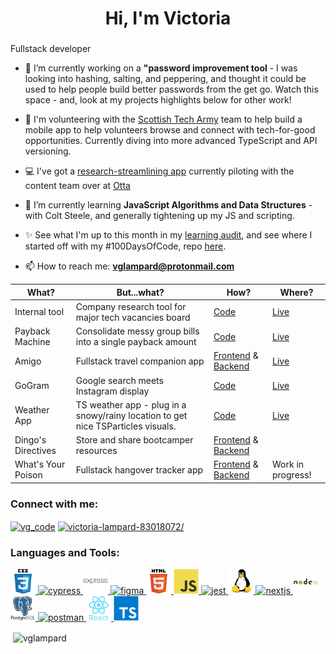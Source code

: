               
<h1 align="center">Hi, I'm Victoria</h1>
<h3 align="center"></h3> Fullstack developer

- 🔭 I’m currently working on a **"password improvement tool** - I was looking into hashing, salting, and peppering, and thought it could be used to help people build better passwords from the get go. Watch this space - and, look at my projects highlights below for other work!

- 🙋 I'm volunteering with the [Scottish Tech Army](https://github.com/Scottish-Tech-Army) team to help build a mobile app to help volunteers browse and connect with tech-for-good opportunities. Currently diving into more advanced TypeScript and API versioning.

- 💻 I've got a [research-streamlining app](https://company-research.netlify.app/) currently piloting with the content team over at [Otta](https://app.otta.com/)

- 🌱 I’m currently learning **JavaScript Algorithms and Data Structures** - with Colt Steele, and generally tightening up my JS and scripting. 

- ✨ See what I'm up to this month in my [learning audit](https://marbled-platypus-c77.notion.site/Learning-09fa968fd000480c8dabc461e2597707), and see where I started off with my #100DaysOfCode, repo [here](https://github.com/vglampard/Learning).

- 📫 How to reach me: **vglampard@protonmail.com**

|What? | But...what? | How? | Where?|
|--------------------|---------------------------------------|--------------|---------------|
|Internal tool |Company research tool for major tech vacancies board|[Code](https://github.com/vglampard/company-research)|[Live](https://company-research.netlify.app/)|
|Payback Machine | Consolidate messy group bills into a single payback amount | [Code](https://github.com/vglampard/bill-splitter) | [Live](https://payback-machine.netlify.app/)
| Amigo              | Fullstack travel companion app        | [Frontend](https://github.com/SchoolOfCode/bc13_final-project_front-end-3-amigos/tree/main/travel-frontend) & [Backend](https://github.com/SchoolOfCode/bc13_final-project_back-end-3-amigos)   | [Live](https://amigostravel.netlify.app/) |
| GoGram             | Google search meets Instagram display | [Code](https://github.com/vglampard/gogram) | [Live](https://go-gram.netlify.app/)  |
| Weather App        | TS weather app - plug in a snowy/rainy location to get nice TSParticles visuals.   | [Code](https://github.com/vglampard/weather-app) | [Live](https://weathervisuals.netlify.app/)  |
| Dingo's Directives | Store and share bootcamper resources  | [Frontend](https://github.com/SchoolOfCode/bc13_w9_project-frontend-dingo) & [Backend](https://github.com/SchoolOfCode/bc13_w9_project-backend-dingo)|               |
| What's Your Poison | Fullstack hangover tracker app     | [Frontend](https://github.com/vglampard/pick-your-poison-fe) & [Backend](https://github.com/vglampard/pick-your-poison) |        Work in progress!       |

<h3 align="left">Connect with me:</h3>
<p align="left">
<a href="https://twitter.com/vg_code" target="blank"><img align="center" src="https://raw.githubusercontent.com/rahuldkjain/github-profile-readme-generator/master/src/images/icons/Social/twitter.svg" alt="vg_code" height="30" width="40" /></a>
<a href="https://linkedin.com/in/victoria-lampard-83018072/" target="blank"><img align="center" src="https://raw.githubusercontent.com/rahuldkjain/github-profile-readme-generator/master/src/images/icons/Social/linked-in-alt.svg" alt="victoria-lampard-83018072/" height="30" width="40" /></a>
</p>

<h3 align="left">Languages and Tools:</h3>
<p align="left"> <a href="https://www.w3schools.com/css/" target="_blank" rel="noreferrer"> <img src="https://raw.githubusercontent.com/devicons/devicon/master/icons/css3/css3-original-wordmark.svg" alt="css3" width="40" height="40"/> </a> <a href="https://www.cypress.io" target="_blank" rel="noreferrer"> <img src="https://raw.githubusercontent.com/simple-icons/simple-icons/6e46ec1fc23b60c8fd0d2f2ff46db82e16dbd75f/icons/cypress.svg" alt="cypress" width="40" height="40"/> </a> <a href="https://expressjs.com" target="_blank" rel="noreferrer"> <img src="https://raw.githubusercontent.com/devicons/devicon/master/icons/express/express-original-wordmark.svg" alt="express" width="40" height="40"/> </a> <a href="https://www.figma.com/" target="_blank" rel="noreferrer"> <img src="https://www.vectorlogo.zone/logos/figma/figma-icon.svg" alt="figma" width="40" height="40"/> </a> <a href="https://www.w3.org/html/" target="_blank" rel="noreferrer"> <img src="https://raw.githubusercontent.com/devicons/devicon/master/icons/html5/html5-original-wordmark.svg" alt="html5" width="40" height="40"/> </a> <a href="https://developer.mozilla.org/en-US/docs/Web/JavaScript" target="_blank" rel="noreferrer"> <img src="https://raw.githubusercontent.com/devicons/devicon/master/icons/javascript/javascript-original.svg" alt="javascript" width="40" height="40"/> </a> <a href="https://jestjs.io" target="_blank" rel="noreferrer"> <img src="https://www.vectorlogo.zone/logos/jestjsio/jestjsio-icon.svg" alt="jest" width="40" height="40"/> </a> <a href="https://www.linux.org/" target="_blank" rel="noreferrer"> <img src="https://raw.githubusercontent.com/devicons/devicon/master/icons/linux/linux-original.svg" alt="linux" width="40" height="40"/> </a> <a href="https://nextjs.org/" target="_blank" rel="noreferrer"> <img src="https://cdn.worldvectorlogo.com/logos/nextjs-2.svg" alt="nextjs" width="40" height="40"/> </a> <a href="https://nodejs.org" target="_blank" rel="noreferrer"> <img src="https://raw.githubusercontent.com/devicons/devicon/master/icons/nodejs/nodejs-original-wordmark.svg" alt="nodejs" width="40" height="40"/> </a> <a href="https://www.postgresql.org" target="_blank" rel="noreferrer"> <img src="https://raw.githubusercontent.com/devicons/devicon/master/icons/postgresql/postgresql-original-wordmark.svg" alt="postgresql" width="40" height="40"/> </a> <a href="https://postman.com" target="_blank" rel="noreferrer"> <img src="https://www.vectorlogo.zone/logos/getpostman/getpostman-icon.svg" alt="postman" width="40" height="40"/> </a> <a href="https://reactjs.org/" target="_blank" rel="noreferrer"> <img src="https://raw.githubusercontent.com/devicons/devicon/master/icons/react/react-original-wordmark.svg" alt="react" width="40" height="40"/> </a> <a href="https://www.typescriptlang.org/" target="_blank" rel="noreferrer"> <img src="https://raw.githubusercontent.com/devicons/devicon/master/icons/typescript/typescript-original.svg" alt="typescript" width="40" height="40"/> </a> </p>

<p>&nbsp;<img align="center" src="https://github-readme-stats.vercel.app/api?username=vglampard&show_icons=true&locale=en" alt="vglampard" /></p>
